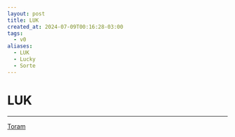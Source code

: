 ```yaml
---
layout: post
title: LUK
created_at: 2024-07-09T00:16:28-03:00
tags:
  - v0
aliases:
  - LUK
  - Lucky
  - Sorte
---
```

# LUK
---

[Toram](_draft/2024/07/2024-07-06-Toram.md)